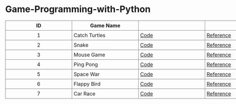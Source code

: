 # Game-Programming-with-Python

<style>
  .tb { border-collapse: collapse; }
  .tb th, .tb td { padding: 5px; border: solid 1px #777; width: 200px;}
</style>

<table  class="tb" style="width:300%;">
  <tr>
    <th>ID</th>
    <th >Game Name</th>
    <th></th>
    <th></th>
  </tr>
  <tr>
    <td align="center"> 1 </td>
    <td> Catch Turtles </td>
    <td> <a href="https://github.com/emineksknc/Game-Programming-with-Python/tree/master/catch_turtles" target="_blank">Code </a> </td>
    <td><a href="https://www.youtube.com/watch?v=0AtvM08ApS4&list=PLHGdkFeAmvLE6QNVqADKPRGp6_Yh9BZLH&index=9" target="_blank">Reference</a></td>
  </tr>

  <tr>
    <td align="center"> 2 </td>
    <td> Snake </td>
    <td><a href="https://github.com/emineksknc/Game-Programming-with-Python/tree/master/snake" target="_blank">Code</a></td>
    <td><a href="https://www.youtube.com/watch?v=r7v9FQkN04k&list=PLHGdkFeAmvLE6QNVqADKPRGp6_Yh9BZLH&index=10" target="_blank">Reference</a></td>

  </tr>
  <tr>
    <td align="center"> 3 </td>
    <td> Mouse Game </td>
    <td><a href="https://github.com/emineksknc/Game-Programming-with-Python/tree/master/mouse_game" target="_blank">Code</a></td>
    <td><a href="https://www.youtube.com/watch?v=COPVLICGkKE&list=PLHGdkFeAmvLE6QNVqADKPRGp6_Yh9BZLH&index=12" target="_blank">Reference</a></td>

  </tr>

  <tr>
    <td align="center"> 4 </td>
    <td> Ping Pong </td>
    <td><a href="https://github.com/emineksknc/Game-Programming-with-Python/tree/master/pingpong" target="_blank">Code</a></td>
    <td><a href="https://www.youtube.com/watch?v=oBqhGuE3tFA&list=PLHGdkFeAmvLE6QNVqADKPRGp6_Yh9BZLH&index=13" target="_blank">Reference</a></td>

  </tr>

  <tr>
    <td align="center"> 5 </td>
    <td> Space War </td>
    <td><a href="https://github.com/emineksknc/Game-Programming-with-Python/tree/master/space_war" target="_blank">Code</a></td>
    <td><a href="https://www.youtube.com/watch?v=wxentE02egc&list=PLHGdkFeAmvLE6QNVqADKPRGp6_Yh9BZLH&index=14" target="_blank">Reference</a></td>

  </tr>

  <tr>
    <td align="center"> 6 </td>
    <td> Flappy Bird </td>
    <td><a href="https://github.com/emineksknc/Game-Programming-with-Python/tree/master/flappy_bird" target="_blank">Code</a></td>
    <td><a href="https://www.youtube.com/watch?v=e33B9nUr7dI&list=PLHGdkFeAmvLE6QNVqADKPRGp6_Yh9BZLH&index=15" target="_blank">Reference</a></td>

  </tr>
  <tr>
    <td align="center"> 7 </td>
    <td> Car Race </td>
    <td><a href="https://github.com/emineksknc/Game-Programming-with-Python/tree/master/car_race" target="_blank">Code</a></td>
    <td><a href="https://www.youtube.com/watch?v=cyWJEyT-pkA&list=PLHGdkFeAmvLE6QNVqADKPRGp6_Yh9BZLH&index=19" target="_blank">Reference</a></td>

  </tr>

</table>


